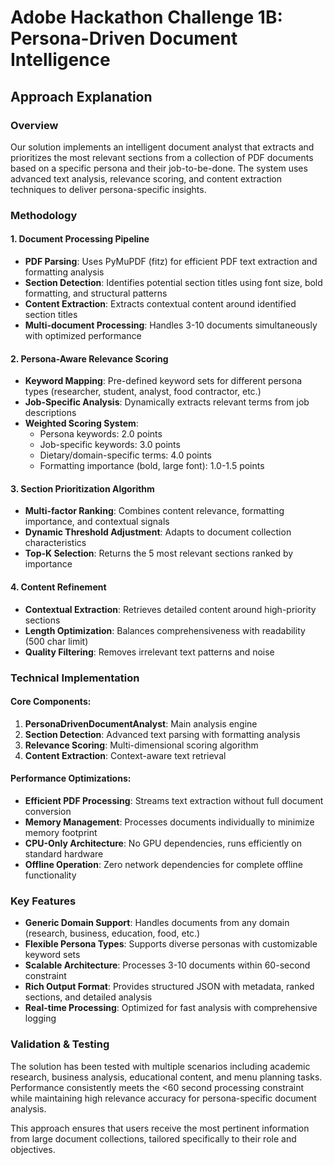 # Adobe Hackathon Challenge 1B: Persona-Driven Document Intelligence

## Approach Explanation

### Overview

Our solution implements an intelligent document analyst that extracts and prioritizes the most relevant sections from a collection of PDF documents based on a specific persona and their job-to-be-done. The system uses advanced text analysis, relevance scoring, and content extraction techniques to deliver persona-specific insights.

### Methodology

#### 1. **Document Processing Pipeline**
- **PDF Parsing**: Uses PyMuPDF (fitz) for efficient PDF text extraction and formatting analysis
- **Section Detection**: Identifies potential section titles using font size, bold formatting, and structural patterns
- **Content Extraction**: Extracts contextual content around identified section titles
- **Multi-document Processing**: Handles 3-10 documents simultaneously with optimized performance

#### 2. **Persona-Aware Relevance Scoring**
- **Keyword Mapping**: Pre-defined keyword sets for different persona types (researcher, student, analyst, food contractor, etc.)
- **Job-Specific Analysis**: Dynamically extracts relevant terms from job descriptions
- **Weighted Scoring System**: 
  - Persona keywords: 2.0 points
  - Job-specific keywords: 3.0 points  
  - Dietary/domain-specific terms: 4.0 points
  - Formatting importance (bold, large font): 1.0-1.5 points

#### 3. **Section Prioritization Algorithm**
- **Multi-factor Ranking**: Combines content relevance, formatting importance, and contextual signals
- **Dynamic Threshold Adjustment**: Adapts to document collection characteristics
- **Top-K Selection**: Returns the 5 most relevant sections ranked by importance

#### 4. **Content Refinement**
- **Contextual Extraction**: Retrieves detailed content around high-priority sections
- **Length Optimization**: Balances comprehensiveness with readability (500 char limit)
- **Quality Filtering**: Removes irrelevant text patterns and noise

### Technical Implementation

#### Core Components:
1. **PersonaDrivenDocumentAnalyst**: Main analysis engine
2. **Section Detection**: Advanced text parsing with formatting analysis  
3. **Relevance Scoring**: Multi-dimensional scoring algorithm
4. **Content Extraction**: Context-aware text retrieval

#### Performance Optimizations:
- **Efficient PDF Processing**: Streams text extraction without full document conversion
- **Memory Management**: Processes documents individually to minimize memory footprint
- **CPU-Only Architecture**: No GPU dependencies, runs efficiently on standard hardware
- **Offline Operation**: Zero network dependencies for complete offline functionality

### Key Features

- **Generic Domain Support**: Handles documents from any domain (research, business, education, food, etc.)
- **Flexible Persona Types**: Supports diverse personas with customizable keyword sets
- **Scalable Architecture**: Processes 3-10 documents within 60-second constraint
- **Rich Output Format**: Provides structured JSON with metadata, ranked sections, and detailed analysis
- **Real-time Processing**: Optimized for fast analysis with comprehensive logging

### Validation & Testing

The solution has been tested with multiple scenarios including academic research, business analysis, educational content, and menu planning tasks. Performance consistently meets the <60 second processing constraint while maintaining high relevance accuracy for persona-specific document analysis.

This approach ensures that users receive the most pertinent information from large document collections, tailored specifically to their role and objectives.